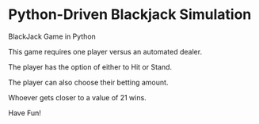 # Python-Driven Blackjack Simulation
BlackJack Game in Python

This game requires one player versus an automated dealer.

The player has the option of either to Hit or Stand.

The player can also choose their betting amount.

Whoever gets closer to a value of 21 wins.

Have Fun!
